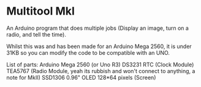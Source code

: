 # Multitool MkI
 An Arduino program that does multiple jobs (Display an image, turn on a radio, and tell the time).
 
 Whilst this was and has been made for an Arduino Mega 2560, it is under 31KB so you can modify the code to be compatible with an UNO.

 List of parts:
    Arduino Mega 2560 (or Uno R3)
    DS3231 RTC (Clock Module)
    TEA5767 (Radio Module, yeah its rubbish and won't connect to anything, a note for MkII)
    SSD1306 0.96" OLED 128*64 pixels (Screen)
